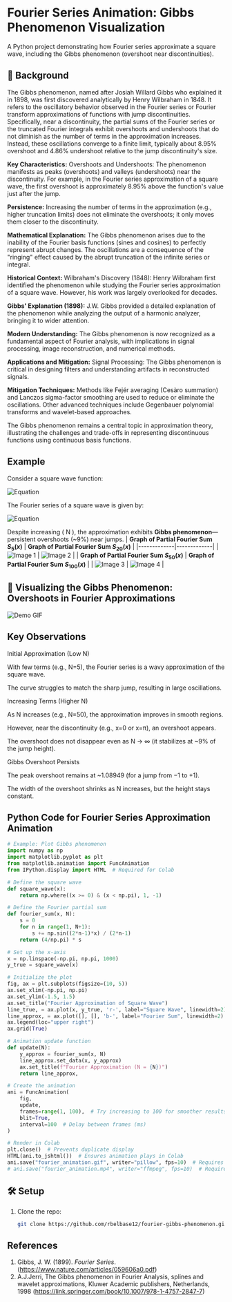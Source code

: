 # Fourier Series Animation: Gibbs Phenomenon Visualization

A Python project demonstrating how Fourier series approximate a square wave, including the Gibbs phenomenon (overshoot near discontinuities).


## 📖 Background
The Gibbs phenomenon, named after Josiah Willard Gibbs who explained it in 1898, was first discovered analytically by Henry Wilbraham in 1848. It refers to the oscillatory behavior observed in the Fourier series or Fourier transform approximations of functions with jump discontinuities. Specifically, near a discontinuity, the partial sums of the Fourier series or the truncated Fourier integrals exhibit overshoots and undershoots that do not diminish as the number of terms in the approximation increases. Instead, these oscillations converge to a finite limit, typically about 8.95% overshoot and 4.86% undershoot relative to the jump discontinuity's size.

**Key Characteristics:**
Overshoots and Undershoots: The phenomenon manifests as peaks (overshoots) and valleys (undershoots) near the discontinuity. For example, in the Fourier series approximation of a square wave, the first overshoot is approximately 8.95% above the function's value just after the jump.

**Persistence:** Increasing the number of terms in the approximation (e.g., higher truncation limits) does not eliminate the overshoots; it only moves them closer to the discontinuity.

**Mathematical Explanation:** The Gibbs phenomenon arises due to the inability of the Fourier basis functions (sines and cosines) to perfectly represent abrupt changes. The oscillations are a consequence of the "ringing" effect caused by the abrupt truncation of the infinite series or integral.

**Historical Context:**
Wilbraham's Discovery (1848): Henry Wilbraham first identified the phenomenon while studying the Fourier series approximation of a square wave. However, his work was largely overlooked for decades.

**Gibbs' Explanation (1898):** J.W. Gibbs provided a detailed explanation of the phenomenon while analyzing the output of a harmonic analyzer, bringing it to wider attention.

**Modern Understanding:** The Gibbs phenomenon is now recognized as a fundamental aspect of Fourier analysis, with implications in signal processing, image reconstruction, and numerical methods.

**Applications and Mitigation:**
Signal Processing: The Gibbs phenomenon is critical in designing filters and understanding artifacts in reconstructed signals.

**Mitigation Techniques:** Methods like Fejér averaging (Cesàro summation) and Lanczos sigma-factor smoothing are used to reduce or eliminate the oscillations. Other advanced techniques include Gegenbauer polynomial transforms and wavelet-based approaches.

The Gibbs phenomenon remains a central topic in approximation theory, illustrating the challenges and trade-offs in representing discontinuous functions using continuous basis functions.
## Example
Consider a square wave function:

![Equation](https://quicklatex.com/cache3/7d/ql_48c0f5cfa0558e7b74872db966f8197d_l3.png)

The Fourier series of a square wave is given by:

![Equation](https://quicklatex.com/cache3/ab/ql_f2723aee1f3cceca8e7e71fcfd984cab_l3.png)

Despite increasing \( N \), the approximation exhibits **Gibbs phenomenon**—persistent overshoots (~9%) near jumps.
| **Graph of Partial Fourier Sum $S_5(x)$**  | **Graph of Partial Fourier Sum $S_{20}(x)$**  |
|-------------|-------------|
| ![Image 1](./assets/sqwaven5.jpg) | ![Image 2](./assets/sqwaven20.jpg) |
| **Graph of Partial Fourier Sum $S_{50}(x)$**  | **Graph of Partial Fourier Sum $S_{100}(x)$**  |
| ![Image 3](./assets/sqwaven50.jpg) | ![Image 4](./assets/sqwaven100.jpg) |

## 🎥 Visualizing the Gibbs Phenomenon: Overshoots in Fourier Approximations  
![Demo GIF](assets/fourier_animation.gif)
## Key Observations

Initial Approximation (Low N)

With few terms (e.g., N=5), the Fourier series is a wavy approximation of the square wave.

The curve struggles to match the sharp jump, resulting in large oscillations.

Increasing Terms (Higher N)

As N increases (e.g., N=50), the approximation improves in smooth regions.

However, near the discontinuity (e.g., x=0 or x=π), an overshoot appears.

The overshoot does not disappear even as N → ∞ (it stabilizes at ~9% of the jump height).

Gibbs Overshoot Persists

The peak overshoot remains at ~1.08949 (for a jump from −1 to +1).

The width of the overshoot shrinks as N increases, but the height stays constant.


## Python Code for Fourier Series Approximation Animation
```python
# Example: Plot Gibbs phenomenon
import numpy as np
import matplotlib.pyplot as plt
from matplotlib.animation import FuncAnimation
from IPython.display import HTML  # Required for Colab

# Define the square wave
def square_wave(x):
    return np.where((x >= 0) & (x < np.pi), 1, -1)

# Define the Fourier partial sum
def fourier_sum(x, N):
    s = 0
    for n in range(1, N+1):
        s += np.sin((2*n-1)*x) / (2*n-1)
    return (4/np.pi) * s

# Set up the x-axis
x = np.linspace(-np.pi, np.pi, 1000)
y_true = square_wave(x)

# Initialize the plot
fig, ax = plt.subplots(figsize=(10, 5))
ax.set_xlim(-np.pi, np.pi)
ax.set_ylim(-1.5, 1.5)
ax.set_title("Fourier Approximation of Square Wave")
line_true, = ax.plot(x, y_true, 'r-', label="Square Wave", linewidth=2)
line_approx, = ax.plot([], [], 'b-', label="Fourier Sum", linewidth=2)
ax.legend(loc="upper right")
ax.grid(True)

# Animation update function
def update(N):
    y_approx = fourier_sum(x, N)
    line_approx.set_data(x, y_approx)
    ax.set_title(f"Fourier Approximation (N = {N})")
    return line_approx,

# Create the animation
ani = FuncAnimation(
    fig,
    update,
    frames=range(1, 100),  # Try increasing to 100 for smoother results
    blit=True,
    interval=100  # Delay between frames (ms)
)

# Render in Colab
plt.close()  # Prevents duplicate display
HTML(ani.to_jshtml())  # Ensures animation plays in Colab
ani.save("fourier_animation.gif", writer="pillow", fps=10)  # Requires pillow
# ani.save("fourier_animation.mp4", writer="ffmpeg", fps=10)  # Requires ffmpeg
```
## 🛠️ Setup  
1. Clone the repo:
   ```bash
   git clone https://github.com/rbelbase12/fourier-gibbs-phenomenon.git
## References
1. Gibbs, J. W. (1899). *Fourier Series*. (https://www.nature.com/articles/059606a0.pdf)
2. A.J.Jerri, The Gibbs phenomenon in Fourier Analysis, splines and wavelet approximations, Kluwer Academic publishers, Netherlands, 1998 (https://link.springer.com/book/10.1007/978-1-4757-2847-7)

